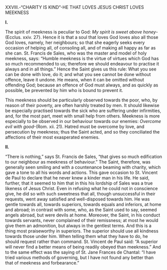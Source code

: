 
XXVIII.-“CHARITY IS KIND”-HE THAT LOVES JESUS CHRIST LOVES MEEKNESS

**I.**

The spirit of meekness is peculiar to God: _My spirit is sweet above honey_-(Ecclus. xxiv. 27}. Hence it is that a soul that loves God loves also all those God loves, namely, her neighbours; so that she eagerly seeks every occasion of helping all, of consoling all, and of making all happy as far as she can. St. Francis de Sales, who was the master and model of holy meekness, says: “Humble meekness is the virtue of virtues which God has so much recommended to us; therefore we should endeavour to practise it always and in all things.” Hence the Saint gives us this rule: What you see can be done with love, do it; and what you see cannot be done without offence, leave it undone. He means, when it can be omitted without offending God; because an offence of God must always, and as quickly as possible, be prevented by him who is bound to prevent it.

This meekness should be particularly observed towards the poor, who, by reason of their poverty, are often harshly treated by men. It should likewise be especially practised towards the sick who are suffering under infirmities, and, for the most part, meet with small help from others. Meekness is more especially to be observed in our behaviour towards our enemies: _Overcome evil with good_-(Rom. xii. 21). Hatred must be overcome by love, and persecution by meekness; thus the Saint acted, and so they conciliated the affections of their most exasperated enemies.

**II.**

“There is nothing,” says St. Francis de Sales, “that gives so much edification to our neighbour as meekness of behaviour.” The Saint, therefore, was generally seen smiling and with a countenance beaming with charity, which gave a tone to all his words and actions. This gave occasion to St. Vincent de Paul to declare that he never knew a kinder man in his life. He said, further, that it seemed to him that in this his lordship of Sales was a true likeness of Jesus Christ. Even in refusing what he could not in conscience give, he did so with such sweetness that all, though unsuccessful in their requests, went away satisfied and well-disposed towards him. He was gentle towards all, towards superiors, towards equals and inferiors, at home and abroad; in contrast with some, who, as the Saint used to say, seemed angels abroad, but were devils at home. Moreover, the Saint, in his conduct towards servants, never complained of their remissness; at most he would give them an admonition, but always in the gentlest terms. And this is a thing most praiseworthy in superiors. The superior should use all kindness towards those under him. When telling them what they have to do, he should request rather than command. St. Vincent de Paul said: “A superior will never find a better means of being readily obeyed than meekness.” And to the same effect was the saying of St. Jane Frances de Chantal: “I have tried various methods of governing, but I have not found any better than that of meekness and forbearance.”


